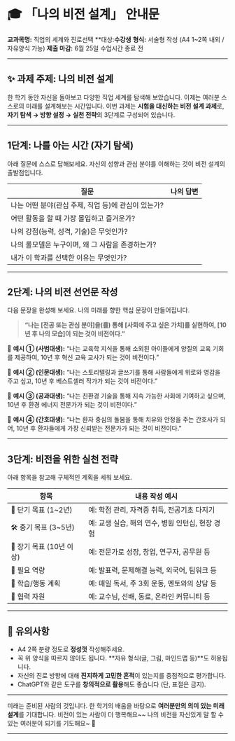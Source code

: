 # 🎓 「나의 비전 설계」 안내문


**교과목명:** 직업의 세계와 진로선택
**대상:**수강생**
**형식:** 서술형 작성 (A4 1~2쪽 내외 / 자유양식 가능)
**제출 마감:** 6월 25일 수업시간 종료 전

---

## ✨ 과제 주제: 나의 비전 설계

한 학기 동안 자신을 돌아보고 다양한 직업 세계를 탐색해 보았습니다.
이제는 여러분 스스로의 미래를 설계해보는 시간입니다.
이번 과제는 **시험을 대신하는 비전 설계 과제**로, **자기 탐색 → 방향 설정 → 실천 전략**의 3단계로 구성되어 있습니다.

---

## 1단계: 나를 아는 시간 (자기 탐색)

아래 질문에 스스로 답해보세요. 자신의 성향과 관심 분야를 이해하는 것이 비전 설계의 출발점입니다.

| 질문                              | 나의 답변 |
| ------------------------------- | ----- |
| 나는 어떤 분야(관심 주제, 직업 등)에 관심이 있는가? |       |
| 어떤 활동을 할 때 가장 몰입하고 즐거운가?        |       |
| 나의 강점(능력, 성격, 기술)은 무엇인가?        |       |
| 나의 롤모델은 누구이며, 왜 그 사람을 존경하는가?    |       |
| 내가 이 학과를 선택한 이유는 무엇인가?          |       |

---

## 2단계: 나의 비전 선언문 작성

다음 문장을 완성해 보세요. 나의 미래를 향한 핵심 문장이 만들어집니다.

> **“나는 \[전공 또는 관심 분야]을(를) 통해 \[사회에 주고 싶은 가치]를 실현하여, \[10년 후 나의 모습]이 되는 것이 비전이다.”**

🔸 **예시 ① (사범대생):**
“나는 교육학 지식을 통해 소외된 아이들에게 양질의 교육 기회를 제공하여, 10년 후 혁신 교육 교사가 되는 것이 비전이다.”

🔸 **예시 ② (인문대생):**
“나는 스토리텔링과 글쓰기를 통해 사람들에게 위로와 영감을 주고 싶고, 10년 후 베스트셀러 작가가 되는 것이 비전이다.”

🔸 **예시 ③ (공과대생):**
“나는 친환경 기술을 통해 지속 가능한 사회에 기여하고 싶으며, 10년 후 환경 에너지 전문가가 되는 것이 비전이다.”

🔸 **예시 ④ (간호대생):**
“나는 환자 중심의 돌봄을 통해 치유와 안정을 주는 간호사가 되어, 10년 후 환자들에게 가장 신뢰받는 전문가가 되는 것이 비전이다.”

---

## 3단계: 비전을 위한 실천 전략

아래 항목을 참고해 구체적인 계획을 세워 보세요.

| 항목                | 내용 작성 예시                       |
| ----------------- | ------------------------------ |
| 🎯 단기 목표 (1\~2년)  | 예: 학점 관리, 자격증 취득, 전공기초 다지기     |
| 🛠 중기 목표 (3\~5년)  | 예: 교생 실습, 해외 연수, 병원 인턴십, 현장 경험 |
| 🚀 장기 목표 (10년 이상) | 예: 전문가로 성장, 창업, 연구자, 공무원 등     |
| 💼 필요 역량          | 예: 발표력, 문제해결 능력, 외국어, 팀워크 등    |
| 🧭 학습/행동 계획       | 예: 매일 독서, 주 3회 운동, 멘토와의 상담 등   |
| 🤝 협력 자원          | 예: 교수님, 선배, 동료, 온라인 커뮤니티 등     |

---

## 📌 유의사항

* A4 2쪽 분량 정도로 **정성껏** 작성해주세요.
* 꼭 위 양식을 따르지 않아도 됩니다. \*\*자유 형식(글, 그림, 마인드맵 등)\*\*도 허용됩니다.
* 자신의 진로 방향에 대해 **진지하게 고민한 흔적**이 있는지를 중점적으로 평가합니다.
* ChatGPT와 같은 도구를 **창의적으로 활용**해도 좋습니다 (단, 표절은 금지).

---

미래는 준비된 사람의 것입니다.
한 학기의 배움을 바탕으로 **여러분만의 의미 있는 미래 설계**를 기대합니다.
비전이 있는 사람이 더 행복해요~~
나의 비전을 자신있게 말 할 수 있는 여러분이 되기를 기도해요~  🌱

---
